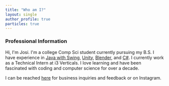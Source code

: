 ```yaml
---
title: "Who am I?"
layout: single
author_profile: true
particles: true
---
```


### Professional Information

Hi, I'm Josi. I'm a college Comp Sci student currently pursuing my B.S. I have experience in [Java with Swing](https://en.wikipedia.org/wiki/Swing_(Java)), [Unity](https://en.wikipedia.org/wiki/Unity_(game_engine)), [Blender](https://en.wikipedia.org/wiki/Blender_(software)), and [C#](https://en.wikipedia.org/wiki/C_Sharp_(programming_language)). I currently work as a Technical Intern at i3 Verticals. I love learning and have been fascinated with coding and computer science for over a decade.



I can be reached [here](/_pages/contact) for business inquiries and feedback or on Instagram.



<!--
<script type="module">
    import { showLogo } from "/assets/js/threejs/logo3d.js";
    showLogo();
</script>
-->